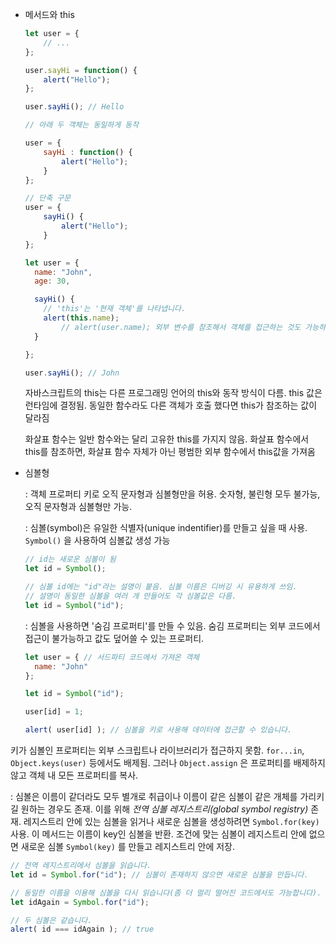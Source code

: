 - 메서드와 this

    ```jsx
    let user = {
    	// ...
    };

    user.sayHi = function() {
    	alert("Hello");
    };

    user.sayHi(); // Hello
    ```

    ```jsx
    // 아래 두 객체는 동일하게 동작

    user = {
    	sayHi : function() {
    		alert("Hello");
    	}
    };

    // 단축 구문
    user = {
    	sayHi() {
    		alert("Hello");
    	}
    };
    ```

    ```jsx
    let user = {
      name: "John",
      age: 30,

      sayHi() {
        // 'this'는 '현재 객체'를 나타냅니다.
        alert(this.name);
    		// alert(user.name); 외부 변수를 참조해서 객체를 접근하는 것도 가능하나 다른 변수에 할당하면 예기치 못한 결과 발생 가능
      }

    };

    user.sayHi(); // John
    ```

    자바스크립트의 this는 다른 프로그래밍 언어의 this와 동작 방식이 다름.
    this 값은 런타임에 결정됨. 동일한 함수라도 다른 객체가 호출 했다면 this가 참조하는 값이 달라짐

    화살표 함수는 일반 함수와는 달리 고유한 this를 가지지 않음.
    화살표 함수에서 this를 참조하면, 화살표 함수 자체가 아닌 평범한 외부 함수에서 this값을 가져옴

- 심볼형

    : 객체 프로퍼티 키로 오직 문자형과 심볼형만을 허용. 숫자형, 불린형 모두 불가능, 오직 문자형과 심볼형만 가능.

    : 심볼(symbol)은 유일한 식별자(unique indentifier)를 만들고 싶을 때 사용. `Symbol()` 을 사용하여 심볼값 생성 가능

    ```jsx
    // id는 새로운 심볼이 됨
    let id = Symbol();

    // 심볼 id에는 "id"라는 설명이 붙음. 심볼 이름은 디버깅 시 유용하게 쓰임.
    // 설명이 동일한 심볼을 여러 개 만들어도 각 심볼값은 다름.
    let id = Symbol("id");
    ```

    : 심볼을 사용하면 '숨김 프로퍼티'를 만들 수 있음. 숨김 프로퍼티는 외부 코드에서 접근이 불가능하고 값도 덮어쓸 수 있는 프로퍼티. 

    ```jsx
    let user = { // 서드파티 코드에서 가져온 객체
      name: "John"
    };

    let id = Symbol("id");

    user[id] = 1;

    alert( user[id] ); // 심볼을 키로 사용해 데이터에 접근할 수 있습니다.
    ```

키가 심볼인 프로퍼티는 외부 스크립트나 라이브러리가 접근하지 못함. `for...in`, `Object.keys(user)` 등에서도 배제됨. 그러나 `Object.assign` 은 프로퍼티를 배제하지 않고 객체 내 모든 프로퍼티를 복사.

: 심볼은 이름이 같더라도 모두 별개로 취급이나 이름이 같은 심볼이 같은 개체를 가리키길 원하는 경우도 존재. 이를 위해 *전역 심볼 레지스트리(global symbol registry)* 존재. 레지스트리 안에 있는 심볼을 읽거나 새로운 심볼을 생성하려면 `Symbol.for(key)` 사용. 이 메서드는 이름이 key인 심볼을 반환. 조건에 맞는 심볼이 레지스트리 안에 없으면 새로운 심볼 `Symbol(key)` 를 만들고 레지스트리 안에 저장.

```jsx
// 전역 레지스트리에서 심볼을 읽습니다.
let id = Symbol.for("id"); // 심볼이 존재하지 않으면 새로운 심볼을 만듭니다.

// 동일한 이름을 이용해 심볼을 다시 읽습니다(좀 더 멀리 떨어진 코드에서도 가능합니다).
let idAgain = Symbol.for("id");

// 두 심볼은 같습니다.
alert( id === idAgain ); // true
```
